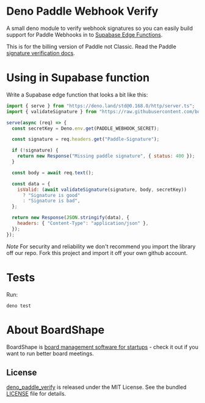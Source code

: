 # Deno Paddle Webhook Verify

A small deno module to verify webhook signatures so you can easily build support
for Paddle Webhooks in to
[Supabase Edge Functions](https://supabase.com/docs/guides/functions).

This is for the billing version of Paddle not Classic. Read the Paddle
[signature verification docs](https://developer.paddle.com/webhooks/signature-verification).

# Using in Supabase function

Write a Supabase edge function that looks a bit like this:

```javascript
import { serve } from "https://deno.land/std@0.168.0/http/server.ts";
import { validateSignature } from "https://raw.githubusercontent.com/boardshape/deno_paddle_verify/main/mod.ts";

serve(async (req) => {
  const secretKey = Deno.env.get(PADDLE_WEBHOOK_SECRET);

  const signature = req.headers.get("Paddle-Signature");

  if (!signature) {
    return new Response("Missing paddle signature", { status: 400 });
  }

  const body = await req.text();

  const data = {
    isValid: (await validateSignature(signature, body, secretKey))
      ? "Signature is good"
      : "Signature is bad",
  };

  return new Response(JSON.stringify(data), {
    headers: { "Content-Type": "application/json" },
  });
});
```

_Note_ For security and reliability we don't recommend you import the library
off our repo. Fork this project and import it off your own github account.

# Tests

Run:

```
deno test
```

# About BoardShape

BoardShape is [board management software for startups](https://boardshape.com) -
check it out if you want to run better board meetings.

## License

[deno_paddle_verify](https://github.com/boardshape/deno_paddle_verify) is
released under the MIT License. See the bundled [LICENSE](./LICENSE) file for
details.
